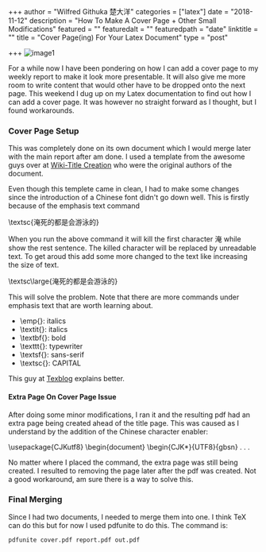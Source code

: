 +++
author = "Wilfred Githuka 楚大洋"
categories = ["latex"]
date = "2018-11-12"
description = "How To Make A Cover Page + Other Small Modifications"
featured = ""
featuredalt = ""
featuredpath = "date"
linktitle = ""
title = "Cover Page(ing) For Your Latex Document"
type = "post"

+++
![image1](/img/sun.JPG)

For a while now I have been pondering on how I can add a cover page to my weekly report to make it look more presentable. It will also give me more room to write content that would other have to be dropped onto the next page. This weekend I dug up on my Latex documentation to find out how I can add a cover page. It was however no straight forward as I thought, but I found workarounds.

### Cover Page Setup
This was completely done on its own document which I would merge later with the main report after am done. I used a template from the awesome guys over at [Wiki-Title Creation](https://www.latextemplates.com) who were the original authors of the document.

Even though this templete came in clean, I had to make some changes since the introduction of a Chinese font didn't go down well. This is firstly because of the emphasis text command

\textsc{淹死的都是会游泳的}

When you run the above command it will kill the first character 淹 while show the rest sentence. The killed character will be replaced by unreadable text. To get aroud this add some more changed to the text like increasing the size of text.

\textsc\large{淹死的都是会游泳的}

This will solve the problem. Note that there are more commands under emphasis text that are worth learning about. 

* \emp{}: italics
* \textit{}: italics
* \textbf{}: bold
* \texttt{}: typewriter
* \textsf{}: sans-serif
* \textsc{}: CAPITAL
 
 This guy at [Texblog](https://textblog.org/about/) explains better.
 
#### Extra Page On Cover Page Issue

After doing some minor modifications, I ran it and the resulting pdf had an extra page being created ahead of the title page. This was caused as I understand by the addition of the Chinese character enabler:

\usepackage{CJKutf8}
\begin{document}
\begin{CJK*}{UTF8}{gbsn}
.
.
.

No matter where I placed the command, the extra page was still being created. I resulted to removing the page later after the pdf was created. Not a good workaround, am sure there is a way to solve this.

### Final Merging
Since I had two documents, I needed to merge them into one. I think TeX can do this but for now I used pdfunite to do this. The command is:

```terminal
pdfunite cover.pdf report.pdf out.pdf
```
